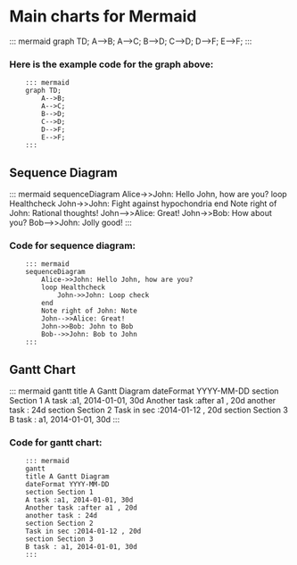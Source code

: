 
# Main charts for Mermaid

::: mermaid
graph TD;
    A-->B;
    A-->C;
    B-->D;
    C-->D;
    D-->F;
    E-->F;
:::

### Here is the example code for the graph above:

        ::: mermaid
        graph TD;
            A-->B;
            A-->C;
            B-->D;
            C-->D;
            D-->F;
            E-->F;
        :::

## Sequence Diagram

::: mermaid
sequenceDiagram
    Alice->>John: Hello John, how are you?
    loop Healthcheck
        John->>John: Fight against hypochondria
    end
    Note right of John: Rational thoughts!
    John-->>Alice: Great!
    John->>Bob: How about you?
    Bob-->>John: Jolly good!
:::

### Code for sequence diagram:

        ::: mermaid
        sequenceDiagram
            Alice->>John: Hello John, how are you?
            loop Healthcheck
                John->>John: Loop check
            end
            Note right of John: Note
            John-->>Alice: Great!
            John->>Bob: John to Bob
            Bob-->>John: Bob to John
        :::

## Gantt Chart

::: mermaid
gantt
title A Gantt Diagram
dateFormat YYYY-MM-DD
section Section 1
A task :a1, 2014-01-01, 30d
Another task :after a1 , 20d
another task : 24d
section Section 2
Task in sec :2014-01-12 , 20d
section Section 3
B task : a1, 2014-01-01, 30d
:::

### Code for gantt chart:

        ::: mermaid
        gantt
        title A Gantt Diagram
        dateFormat YYYY-MM-DD
        section Section 1
        A task :a1, 2014-01-01, 30d
        Another task :after a1 , 20d
        another task : 24d
        section Section 2
        Task in sec :2014-01-12 , 20d
        section Section 3
        B task : a1, 2014-01-01, 30d
        :::